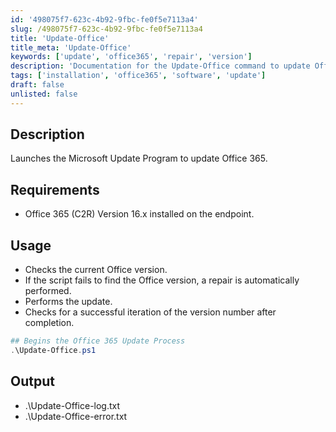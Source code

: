 ```yaml
---
id: '498075f7-623c-4b92-9fbc-fe0f5e7113a4'  
slug: /498075f7-623c-4b92-9fbc-fe0f5e7113a4  
title: 'Update-Office'  
title_meta: 'Update-Office'  
keywords: ['update', 'office365', 'repair', 'version']  
description: 'Documentation for the Update-Office command to update Office 365 to the latest version.'  
tags: ['installation', 'office365', 'software', 'update']  
draft: false  
unlisted: false  
---  
```


## Description  
Launches the Microsoft Update Program to update Office 365.  

## Requirements  
- Office 365 (C2R) Version 16.x installed on the endpoint.  

## Usage  
- Checks the current Office version.  
- If the script fails to find the Office version, a repair is automatically performed.  
- Performs the update.  
- Checks for a successful iteration of the version number after completion.  

```powershell  
## Begins the Office 365 Update Process  
.\Update-Office.ps1  
```  

## Output  
- .\Update-Office-log.txt  
- .\Update-Office-error.txt  


